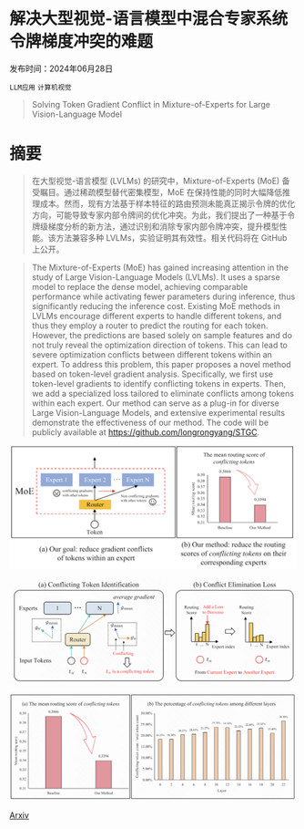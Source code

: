 # 解决大型视觉-语言模型中混合专家系统令牌梯度冲突的难题

发布时间：2024年06月28日

`LLM应用` `计算机视觉`

> Solving Token Gradient Conflict in Mixture-of-Experts for Large Vision-Language Model

# 摘要

> 在大型视觉-语言模型 (LVLMs) 的研究中，Mixture-of-Experts (MoE) 备受瞩目。通过稀疏模型替代密集模型，MoE 在保持性能的同时大幅降低推理成本。然而，现有方法基于样本特征的路由预测未能真正揭示令牌的优化方向，可能导致专家内部令牌间的优化冲突。为此，我们提出了一种基于令牌级梯度分析的新方法，通过识别和消除专家内部令牌冲突，提升模型性能。该方法兼容多种 LVLMs，实验证明其有效性。相关代码将在 GitHub 上公开。

> The Mixture-of-Experts (MoE) has gained increasing attention in the study of Large Vision-Language Models (LVLMs). It uses a sparse model to replace the dense model, achieving comparable performance while activating fewer parameters during inference, thus significantly reducing the inference cost. Existing MoE methods in LVLMs encourage different experts to handle different tokens, and thus they employ a router to predict the routing for each token. However, the predictions are based solely on sample features and do not truly reveal the optimization direction of tokens. This can lead to severe optimization conflicts between different tokens within an expert. To address this problem, this paper proposes a novel method based on token-level gradient analysis. Specifically, we first use token-level gradients to identify conflicting tokens in experts. Then, we add a specialized loss tailored to eliminate conflicts among tokens within each expert. Our method can serve as a plug-in for diverse Large Vision-Language Models, and extensive experimental results demonstrate the effectiveness of our method. The code will be publicly available at https://github.com/longrongyang/STGC.

![解决大型视觉-语言模型中混合专家系统令牌梯度冲突的难题](../../../paper_images/2406.19905/teaser_4.png)

![解决大型视觉-语言模型中混合专家系统令牌梯度冲突的难题](../../../paper_images/2406.19905/pipeline_2.png)

![解决大型视觉-语言模型中混合专家系统令牌梯度冲突的难题](../../../paper_images/2406.19905/statistic_1.png)

[Arxiv](https://arxiv.org/abs/2406.19905)